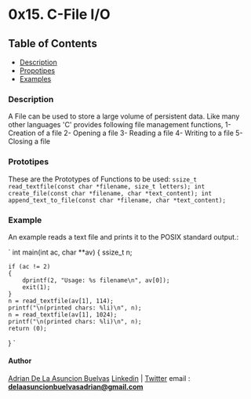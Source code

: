 # 0x15. C-File I/O


## Table of Contents
* [Description](#description)
* [Propotipes](#prototipes)
* [Examples](#examples)


### Description
A File can be used to store a large volume of persistent data. Like many other languages 'C' provides following file management functions,
1-  Creation of a file
2-  Opening a file
3-  Reading a file
4-  Writing to a file
5-  Closing a file


### Prototipes
These are the Prototypes of Functions to be used:
`
ssize_t read_textfile(const char *filename, size_t letters);
int create_file(const char *filename, char *text_content);
int append_text_to_file(const char *filename, char *text_content);
`
### Example
An example reads a text file and prints it to the POSIX standard output.:

`
int main(int ac, char **av)
{
    ssize_t n;

    if (ac != 2)
    {
        dprintf(2, "Usage: %s filename\n", av[0]);
        exit(1);
    }
    n = read_textfile(av[1], 114);
    printf("\n(printed chars: %li)\n", n);
    n = read_textfile(av[1], 1024);
    printf("\n(printed chars: %li)\n", n);
    return (0);
}
`

#### Author
[Adrian De La Asuncion Buelvas](https://github.com/AdrianDeLaAsuncionBuelvas)
[Linkedin](https://www.linkedin.com/in/adrian-enrique-de-la-asuncion-buelvas-24645718a/) | [Twitter](https://twitter.com/AdrianDeLaAsun1)
email : **delaasuncionbuelvasadrian@gmail.com**